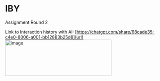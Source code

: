 # IBY
Assignment Round 2

Link to Interaction history with AI: [https://chatgpt.com/share/68cade35-c4e0-8006-a001-bb12883b25d8](url)
<img width="342" height="117" alt="image" src="https://github.com/user-attachments/assets/f53f49f6-c244-4faa-8656-83c16c313c85" />
